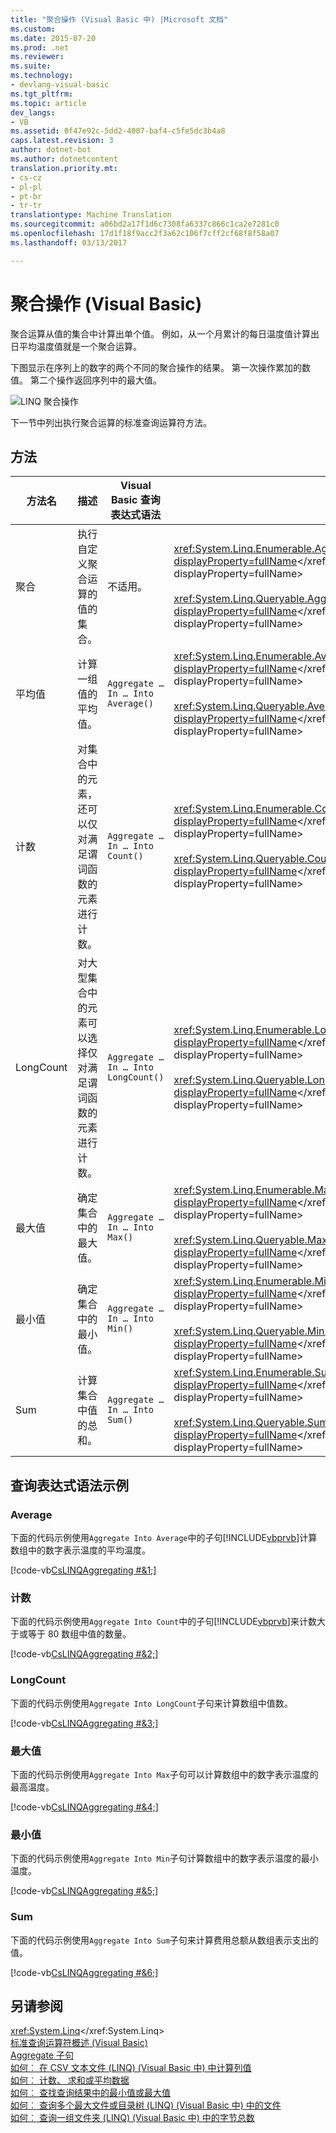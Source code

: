 ```yaml
---
title: "聚合操作 (Visual Basic 中) |Microsoft 文档"
ms.custom: 
ms.date: 2015-07-20
ms.prod: .net
ms.reviewer: 
ms.suite: 
ms.technology:
- devlang-visual-basic
ms.tgt_pltfrm: 
ms.topic: article
dev_langs:
- VB
ms.assetid: 0f47e92c-5dd2-4007-baf4-c5fe5dc3b4a8
caps.latest.revision: 3
author: dotnet-bot
ms.author: dotnetcontent
translation.priority.mt:
- cs-cz
- pl-pl
- pt-br
- tr-tr
translationtype: Machine Translation
ms.sourcegitcommit: a06bd2a17f1d6c7308fa6337c866c1ca2e7281c0
ms.openlocfilehash: 17d1f18f9acc2f3a62c106f7cff2cf68f8f58a07
ms.lasthandoff: 03/13/2017

---
```

# <a name="aggregation-operations-visual-basic"></a>聚合操作 (Visual Basic)
聚合运算从值的集合中计算出单个值。 例如，从一个月累计的每日温度值计算出日平均温度值就是一个聚合运算。  
  
 下图显示在序列上的数字的两个不同的聚合操作的结果。 第一次操作累加的数值。 第二个操作返回序列中的最大值。  
  
 ![LINQ 聚合操作](../../../../csharp/programming-guide/concepts/linq/media/linq_aggregation.png "LINQ_Aggregation")  
  
 下一节中列出执行聚合运算的标准查询运算符方法。  
  
## <a name="methods"></a>方法  
  
|方法名|描述|Visual Basic 查询表达式语法|更多信息|  
|-----------------|-----------------|------------------------------------------|----------------------|  
|聚合|执行自定义聚合运算的值的集合。|不适用。|<xref:System.Linq.Enumerable.Aggregate%2A?displayProperty=fullName></xref:System.Linq.Enumerable.Aggregate%2A?displayProperty=fullName><br /><br /> <xref:System.Linq.Queryable.Aggregate%2A?displayProperty=fullName></xref:System.Linq.Queryable.Aggregate%2A?displayProperty=fullName>|  
|平均值|计算一组值的平均值。|`Aggregate … In … Into Average()`|<xref:System.Linq.Enumerable.Average%2A?displayProperty=fullName></xref:System.Linq.Enumerable.Average%2A?displayProperty=fullName><br /><br /> <xref:System.Linq.Queryable.Average%2A?displayProperty=fullName></xref:System.Linq.Queryable.Average%2A?displayProperty=fullName>|  
|计数|对集合中的元素，还可以仅对满足谓词函数的元素进行计数。|`Aggregate … In … Into Count()`|<xref:System.Linq.Enumerable.Count%2A?displayProperty=fullName></xref:System.Linq.Enumerable.Count%2A?displayProperty=fullName><br /><br /> <xref:System.Linq.Queryable.Count%2A?displayProperty=fullName></xref:System.Linq.Queryable.Count%2A?displayProperty=fullName>|  
|LongCount|对大型集合中的元素可以选择仅对满足谓词函数的元素进行计数。|`Aggregate … In … Into LongCount()`|<xref:System.Linq.Enumerable.LongCount%2A?displayProperty=fullName></xref:System.Linq.Enumerable.LongCount%2A?displayProperty=fullName><br /><br /> <xref:System.Linq.Queryable.LongCount%2A?displayProperty=fullName></xref:System.Linq.Queryable.LongCount%2A?displayProperty=fullName>|  
|最大值|确定集合中的最大值。|`Aggregate … In … Into Max()`|<xref:System.Linq.Enumerable.Max%2A?displayProperty=fullName></xref:System.Linq.Enumerable.Max%2A?displayProperty=fullName><br /><br /> <xref:System.Linq.Queryable.Max%2A?displayProperty=fullName></xref:System.Linq.Queryable.Max%2A?displayProperty=fullName>|  
|最小值|确定集合中的最小值。|`Aggregate … In … Into Min()`|<xref:System.Linq.Enumerable.Min%2A?displayProperty=fullName></xref:System.Linq.Enumerable.Min%2A?displayProperty=fullName><br /><br /> <xref:System.Linq.Queryable.Min%2A?displayProperty=fullName></xref:System.Linq.Queryable.Min%2A?displayProperty=fullName>|  
|Sum|计算集合中值的总和。|`Aggregate … In … Into Sum()`|<xref:System.Linq.Enumerable.Sum%2A?displayProperty=fullName></xref:System.Linq.Enumerable.Sum%2A?displayProperty=fullName><br /><br /> <xref:System.Linq.Queryable.Sum%2A?displayProperty=fullName></xref:System.Linq.Queryable.Sum%2A?displayProperty=fullName>|  
  
## <a name="query-expression-syntax-examples"></a>查询表达式语法示例  
  
### <a name="average"></a>Average  
 下面的代码示例使用`Aggregate Into Average`中的子句[!INCLUDE[vbprvb](../../../../csharp/programming-guide/concepts/linq/includes/vbprvb_md.md)]计算数组中的数字表示温度的平均温度。  
  
 [!code-vb[CsLINQAggregating #&1;](../../../../visual-basic/programming-guide/concepts/linq/codesnippet/VisualBasic/aggregation-operations_1.vb)]  
  
### <a name="count"></a>计数  
 下面的代码示例使用`Aggregate Into Count`中的子句[!INCLUDE[vbprvb](../../../../csharp/programming-guide/concepts/linq/includes/vbprvb_md.md)]来计数大于或等于 80 数组中值的数量。  
  
 [!code-vb[CsLINQAggregating #&2;](../../../../visual-basic/programming-guide/concepts/linq/codesnippet/VisualBasic/aggregation-operations_2.vb)]  
  
### <a name="longcount"></a>LongCount  
 下面的代码示例使用`Aggregate Into LongCount`子句来计算数组中值数。  
  
 [!code-vb[CsLINQAggregating #&3;](../../../../visual-basic/programming-guide/concepts/linq/codesnippet/VisualBasic/aggregation-operations_3.vb)]  
  
### <a name="max"></a>最大值  
 下面的代码示例使用`Aggregate Into Max`子句可以计算数组中的数字表示温度的最高温度。  
  
 [!code-vb[CsLINQAggregating #&4;](../../../../visual-basic/programming-guide/concepts/linq/codesnippet/VisualBasic/aggregation-operations_4.vb)]  
  
### <a name="min"></a>最小值  
 下面的代码示例使用`Aggregate Into Min`子句计算数组中的数字表示温度的最小温度。  
  
 [!code-vb[CsLINQAggregating #&5;](../../../../visual-basic/programming-guide/concepts/linq/codesnippet/VisualBasic/aggregation-operations_5.vb)]  
  
### <a name="sum"></a>Sum  
 下面的代码示例使用`Aggregate Into Sum`子句来计算费用总额从数组表示支出的值。  
  
 [!code-vb[CsLINQAggregating #&6;](../../../../visual-basic/programming-guide/concepts/linq/codesnippet/VisualBasic/aggregation-operations_6.vb)]  
  
## <a name="see-also"></a>另请参阅  
 <xref:System.Linq></xref:System.Linq>   
 [标准查询运算符概述 (Visual Basic)](../../../../visual-basic/programming-guide/concepts/linq/standard-query-operators-overview.md)   
 [Aggregate 子句](../../../../visual-basic/language-reference/queries/aggregate-clause.md)   
 [如何︰ 在 CSV 文本文件 (LINQ) (Visual Basic 中) 中计算列值](../../../../visual-basic/programming-guide/concepts/linq/how-to-compute-column-values-in-a-csv-text-file-linq.md)   
 [如何︰ 计数、 求和或平均数据](../../../../visual-basic/programming-guide/language-features/linq/how-to-count-sum-or-average-data-by-using-linq.md)   
 [如何︰ 查找查询结果中的最小值或最大值](../../../../visual-basic/programming-guide/language-features/linq/how-to-find-the-minimum-or-maximum-value-in-a-query-result.md)   
 [如何︰ 查询多个最大文件或目录树 (LINQ) (Visual Basic 中) 中的文件](../../../../visual-basic/programming-guide/concepts/linq/how-to-query-for-the-largest-file-or-files-in-a-directory-tree.md)   
 [如何︰ 查询一组文件夹 (LINQ) (Visual Basic 中) 中的字节总数](../../../../visual-basic/programming-guide/concepts/linq/how-to-query-for-the-total-number-of-bytes-in-a-set-of-folders.md)
